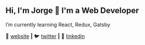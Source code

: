 ## Hi, I'm Jorge 👋 I'm a Web Developer

I’m currently learning React, Redux, Gatsby

🏡 [website][website] **|** 
🐦 [twitter][twitter] **|** 
👔 [linkedin][linkedin]


[website]: https://jsepulveda.co
[twitter]: https://twitter.com/jsepulvedaco
[linkedin]: https://linkedin.com/in/jsepulvedaco
